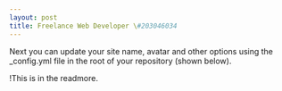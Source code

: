 ```yaml
---
layout: post
title: Freelance Web Developer \#203046034
---
```


Next you can update your site name, avatar and other options using the _config.yml file in the root of your repository (shown below).

!This is in the readmore.
